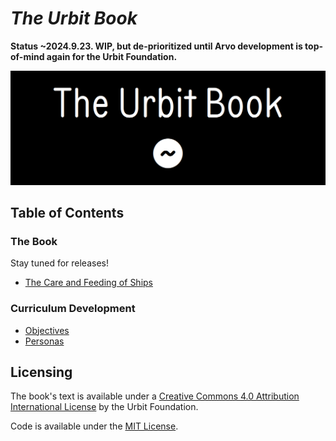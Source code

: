 #   _**The Urbit Book**_

**Status ~2024.9.23.  WIP, but de-prioritized until Arvo development is top-of-mind again for the Urbit Foundation.**

![The Urbit Book](./figs/header.png)

##  Table of Contents

### The Book

Stay tuned for releases!

- [The Care and Feeding of Ships](./book/care-and-feeding.md)

### Curriculum Development

- [Objectives](./meta/objectives.md)
- [Personas](./meta/personas.md)

##  Licensing

The book's text is available under a [Creative Commons 4.0 Attribution International License](https://creativecommons.org/licenses/by/4.0/) by the Urbit Foundation.

Code is available under the [MIT License](https://mit-license.org/).

